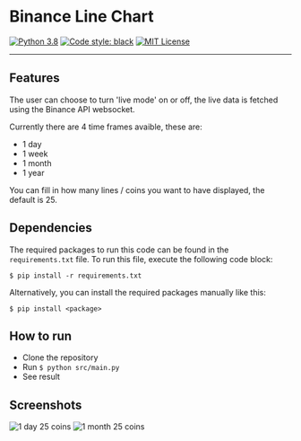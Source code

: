 # Binance Line Chart
[![Python 3.8](https://img.shields.io/badge/python-3.8-blue.svg)](https://www.python.org/downloads/release/python-380/)
[![Code style: black](https://img.shields.io/badge/code%20style-black-000000.svg)](https://github.com/psf/black)
[![MIT License](https://img.shields.io/github/license/StephanAkkerman/Binance_Line_Chart.svg?color=brightgreen)](https://opensource.org/licenses/MIT)

---

## Features
The user can choose to turn 'live mode' on or off, the live data is fetched using the Binance API websocket. 

Currently there are 4 time frames avaible, these are:
- 1 day
- 1 week
- 1 month
- 1 year

You can fill in how many lines / coins you want to have displayed, the default is 25.

## Dependencies
The required packages to run this code can be found in the `requirements.txt` file. To run this file, execute the following code block:
```
$ pip install -r requirements.txt 
```
Alternatively, you can install the required packages manually like this:
```
$ pip install <package>
```

## How to run
- Clone the repository
- Run `$ python src/main.py`
- See result

## Screenshots
![1 day 25 coins](https://github.com/StephanAkkerman/Binance_Line_Chart/blob/main/img/1day.png)
![1 month 25 coins](https://github.com/StephanAkkerman/Binance_Line_Chart/blob/main/img/1month.png)
